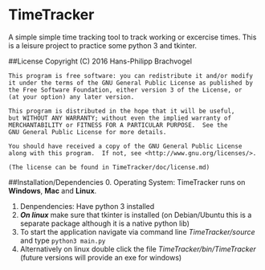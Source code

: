 # TimeTracker

A simple simple time tracking tool to track working or excercise times.
This is a leisure project to practice some python 3 and tkinter.

##License
    Copyright (C) 2016  Hans-Philipp Brachvogel

    This program is free software: you can redistribute it and/or modify
    it under the terms of the GNU General Public License as published by
    the Free Software Foundation, either version 3 of the License, or
    (at your option) any later version.

    This program is distributed in the hope that it will be useful,
    but WITHOUT ANY WARRANTY; without even the implied warranty of
    MERCHANTABILITY or FITNESS FOR A PARTICULAR PURPOSE.  See the
    GNU General Public License for more details.

    You should have received a copy of the GNU General Public License
    along with this program.  If not, see <http://www.gnu.org/licenses/>.
    
    (The license can be found in TimeTracker/doc/license.md)
    

##Installation/Dependencies
0. Operating System: TimeTracker runs on **Windows**, **Mac** and **Linux**.
1. Denpendencies: Have python 3 installed
2. _**On linux**_ make sure that tkinter is installed (on Debian/Ubuntu this 
   is a separate package although it is a native python lib)
3. To start the application navigate via command line _TimeTracker/source_ and type
`python3 main.py`
4. Alternatively on linux double click the file _TimeTracker/bin/TimeTracker_ (future versions will provide an exe for windows)

